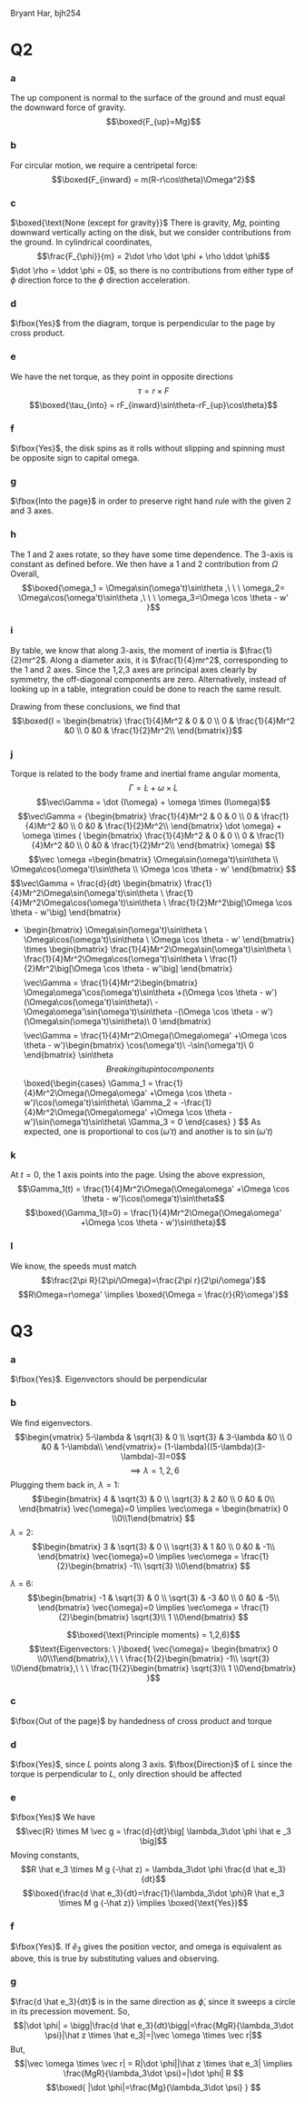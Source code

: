 Bryant Har, bjh254
# Q2
### a
The up component is normal to the surface of the ground and must equal the downward force of gravity.
$$\boxed{F_{up}=Mg}$$
### b
For circular motion, we require a centripetal force:
$$\boxed{F_{inward} = m(R-r\cos\theta)\Omega^2}$$

### c
$\boxed{\text{None (except for gravity}}$
There is gravity, $Mg$, pointing downward vertically acting on the disk, but we consider contributions from the ground. In cylindrical coordinates,
$$\frac{F_{\phi}}{m} = 2\dot \rho \dot \phi + \rho \ddot \phi$$
$\dot \rho = \ddot \phi = 0$, so there is no contributions from either type of $\phi$ direction force to the $\phi$ direction acceleration.
### d
$\fbox{Yes}$ from the diagram, torque is perpendicular to the page by cross product.
### e
We have the net torque, as they point in opposite directions
$$\tau = r \times F$$
$$\boxed{\tau_{into} = rF_{inward}\sin\theta-rF_{up}\cos\theta}$$
### f
$\fbox{Yes}$, the disk spins as it rolls without slipping and spinning must be opposite sign to capital omega.
### g
$\fbox{Into the page}$ in order to preserve right hand rule with the given 2 and 3 axes.
### h
The 1 and 2 axes rotate, so they have some time dependence. The 3-axis is constant as defined before. We then have a 1 and 2 contribution from $\Omega$
Overall,
$$\boxed{\omega_1 = \Omega\sin(\omega't)\sin\theta ,\ \ \ \omega_2=
\Omega\cos(\omega't)\sin\theta
,\ \ \ 
\omega_3=\Omega \cos \theta - w'
}$$
### i
By table, we know that along 3-axis, the moment of inertia is $\frac{1}{2}mr^2$. Along a diameter axis, it is $\frac{1}{4}mr^2$, corresponding to the 1 and 2 axes. Since the 1,2,3 axes are principal axes clearly by symmetry, the off-diagonal components are zero. Alternatively, instead of looking up in a table, integration could be done to reach the same result.

Drawing from these conclusions, we find that
$$\boxed{I = \begin{bmatrix}
 \frac{1}{4}Mr^2 & 0 & 0 \\
 0 & \frac{1}{4}Mr^2 &0 \\
 0 &0 & \frac{1}{2}Mr^2\\
\end{bmatrix}}$$
### j
Torque is related to the body frame and inertial frame angular momenta,
$$\Gamma = \dot L + \omega \times L$$
$$\vec\Gamma = \dot {I\omega} + \omega \times (I\omega)$$
$$\vec\Gamma =  {\begin{bmatrix}
 \frac{1}{4}Mr^2 & 0 & 0 \\
 0 & \frac{1}{4}Mr^2 &0 \\
 0 &0 & \frac{1}{2}Mr^2\\
\end{bmatrix} \dot
\omega} + \omega \times (
\begin{bmatrix}
 \frac{1}{4}Mr^2 & 0 & 0 \\
 0 & \frac{1}{4}Mr^2 &0 \\
 0 &0 & \frac{1}{2}Mr^2\\
\end{bmatrix}
\omega)
$$
$$\vec \omega =\begin{bmatrix}
\Omega\sin(\omega't)\sin\theta \\
\Omega\cos(\omega't)\sin\theta \\
\Omega \cos \theta - w'
\end{bmatrix} $$
$$\vec\Gamma = \frac{d}{dt}
\begin{bmatrix} 
\frac{1}{4}Mr^2\Omega\sin(\omega't)\sin\theta \\
\frac{1}{4}Mr^2\Omega\cos(\omega't)\sin\theta \\
\frac{1}{2}Mr^2\big[\Omega \cos \theta - w'\big]
\end{bmatrix}
+ \begin{bmatrix} 
\Omega\sin(\omega't)\sin\theta \\
\Omega\cos(\omega't)\sin\theta \\
\Omega \cos \theta - w'
\end{bmatrix}
\times 
\begin{bmatrix} 
\frac{1}{4}Mr^2\Omega\sin(\omega't)\sin\theta \\
\frac{1}{4}Mr^2\Omega\cos(\omega't)\sin\theta \\
\frac{1}{2}Mr^2\big[\Omega \cos \theta - w'\big]
\end{bmatrix}
$$
$$\vec\Gamma = 
\frac{1}{4}Mr^2\begin{bmatrix} 
\Omega\omega'\cos(\omega't)\sin\theta +(\Omega \cos \theta - w')(\Omega\cos(\omega't)\sin\theta)\\
-\Omega\omega'\sin(\omega't)\sin\theta -(\Omega \cos \theta - w')(\Omega\sin(\omega't)\sin\theta)\\
0
\end{bmatrix}
$$
$$\vec\Gamma = 
\frac{1}{4}Mr^2\Omega(\Omega\omega' +\Omega \cos \theta - w')\begin{bmatrix} 
\cos(\omega't)\\
-\sin(\omega't)\\
0
\end{bmatrix}
\sin\theta
$$
Breaking it up into components
$$\boxed{\begin{cases}
\Gamma_1 = \frac{1}{4}Mr^2\Omega(\Omega\omega' +\Omega \cos \theta - w')\cos(\omega't)\sin\theta\\
\Gamma_2 = -\frac{1}{4}Mr^2\Omega(\Omega\omega' +\Omega \cos \theta - w')\sin(\omega't)\sin\theta\\
\Gamma_3 = 0
\end{cases}
}
$$
As expected, one is proportional to $\cos(\omega' t)$ and another is to $\sin(\omega' t)$
### k
At $t=0$, the 1 axis points into the page.  Using the above expression,
$$\Gamma_1(t) = \frac{1}{4}Mr^2\Omega(\Omega\omega' +\Omega \cos \theta - 
w')\cos(\omega't)\sin\theta$$
$$\boxed{\Gamma_1(t=0) = \frac{1}{4}Mr^2\Omega(\Omega\omega' +\Omega \cos \theta - w')\sin\theta}$$
### l
We know, the speeds must match
$$\frac{2\pi R}{2\pi/\Omega}=\frac{2\pi r}{2\pi/\omega'}$$
$$R\Omega=r\omega' \implies \boxed{\Omega = \frac{r}{R}\omega'}$$
# Q3
### a
$\fbox{Yes}$. Eigenvectors should be perpendicular
### b
We find eigenvectors.
$$\begin{vmatrix}
 5-\lambda & \sqrt{3} & 0 \\
 \sqrt{3} & 3-\lambda &0 \\
 0 &0 & 1-\lambda\\
\end{vmatrix}=
(1-\lambda)((5-\lambda)(3-\lambda)-3)=0$$
$$\implies \lambda = 1, 2,6$$
Plugging them back in,
$\lambda = 1$:
$$\begin{bmatrix}
 4 & \sqrt{3} & 0 \\
 \sqrt{3} & 2 &0 \\
 0 &0 & 0\\
\end{bmatrix} \vec{\omega}=0 \implies \vec\omega = \begin{bmatrix} 0 \\0\\1\end{bmatrix}
$$
$\lambda = 2$:
$$\begin{bmatrix}
 3 & \sqrt{3} & 0 \\
 \sqrt{3} & 1 &0 \\
 0 &0 & -1\\
\end{bmatrix} \vec{\omega}=0 \implies \vec\omega = \frac{1}{2}\begin{bmatrix} 
-1\\ \sqrt{3} \\0\end{bmatrix}
$$

$\lambda = 6$:
$$\begin{bmatrix}
 -1 & \sqrt{3} & 0 \\
 \sqrt{3} & -3 &0 \\
 0 &0 & -5\\
\end{bmatrix} \vec{\omega}=0 \implies \vec\omega = \frac{1}{2}\begin{bmatrix} 
\sqrt{3}\\ 1 \\0\end{bmatrix}
$$

$$\boxed{\text{Principle moments} = 1,2,6}$$
$$\text{Eigenvectors: \ }\boxed{ \vec{\omega}= \begin{bmatrix} 0 \\0\\1\end{bmatrix},\ \ \ \frac{1}{2}\begin{bmatrix} 
-1\\ \sqrt{3} \\0\end{bmatrix},\ \ \ 
\frac{1}{2}\begin{bmatrix} 
\sqrt{3}\\ 1 \\0\end{bmatrix}
}$$
### c
$\fbox{Out of the page}$ by handedness of cross product and torque
### d
$\fbox{Yes}$, since $L$ points along 3 axis.
$\fbox{Direction}$ of $L$ since the torque is perpendicular to $L$, only direction should be affected
### e
$\fbox{Yes}$
We have
$$\vec{R} \times M \vec g = \frac{d}{dt}\big[ \lambda_3\dot \phi \hat e _3 \big]$$
Moving constants,
$$R \hat e_3 \times M g (-\hat z) = \lambda_3\dot \phi \frac{d \hat e_3}{dt}$$
$$\boxed{\frac{d \hat e_3}{dt}=\frac{1}{\lambda_3\dot \phi}R \hat e_3 \times M g (-\hat z)} \implies \boxed{\text{Yes}}$$
### f
$\fbox{Yes}$. If $\hat e_3$ gives the position vector, and omega is equivalent as above, this is true by substituting values and observing.
### g
$\frac{d \hat e_3}{dt}$ is in the same direction as $\dot \phi$, since it sweeps a circle in its precession movement. So,
$$|\dot \phi| = \bigg|\frac{d \hat e_3}{dt}\bigg|=\frac{MgR}{\lambda_3\dot \psi}|\hat z \times \hat e_3|=|\vec \omega \times \vec r|$$
But,
$$|\vec \omega \times \vec r| = R|\dot \phi||\hat z \times \hat e_3| \implies 
\frac{MgR}{\lambda_3\dot \psi}=|\dot \phi| R
$$
$$\boxed{
|\dot \phi|=\frac{Mg}{\lambda_3\dot \psi}
}
$$







